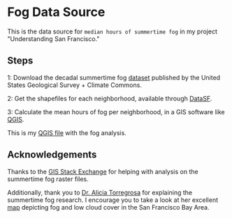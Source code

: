 # Fog Data Source

This is the data source for `median hours of summertime fog` in my project "Understanding San Francisco."

## Steps

1: Download the decadal summertime fog [dataset](http://climate.calcommons.org/datasets/summertime-fog) published by the United States Geological Survey + Climate Commons.

2: Get the shapefiles for each neighborhood, available through [DataSF](https://data.sfgov.org/Geographic-Locations-and-Boundaries/Analysis-Neighborhoods/p5b7-5n3h).

3: Calculate the mean hours of fog per neighborhood, in a GIS software like [QGIS](https://www.qgis.org/en/site/).

This is my [QGIS file](FogbyNeighborhood.qgz) with the fog analysis.

## Acknowledgements

Thanks to the [GIS Stack Exchange](https://gis.stackexchange.com/questions/311573/how-do-i-turn-a-fog-belt-zone-raster-map-into-a-geographic-map-of-expected-fog/311580?noredirect=1#comment507826_311580) for helping with analysis on the summertime fog raster files.

Additionally, thank you to [Dr. Alicia Torregrosa](https://www.usgs.gov/staff-profiles/alicia-torregrosa) for explaining the summertime fog research. I encourage you to take a look at her excellent [map](http://journal.baygeo.org/karlthefog/) depicting fog and low cloud cover in the San Francisco Bay Area.
